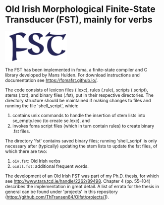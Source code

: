 Old Irish Morphological Finite-State Transducer (FST), mainly for verbs
====

<img src="https://raw.githubusercontent.com/ThFransen84/OIfst/master/logo.png" alt="FST logo" width="200" height="100">

The FST has been implemented in foma, a finite-state compiler and C library developed by Mans Hulden. For download instructions and documentation see https://fomafst.github.io/.

The code consists of lexicon files (.lexc), rules (.rule), scripts (.script), stems (.txt), and binary files (.fst), put in their respective directories. The directory structure should be maintained if making changes to files and running the file 'shell_script', which:
1. contains unix commands to handle the insertion of stem lists into se_empty.lexc (to create se.lexc), and 
2. invokes foma script files (which in turn contain rules) to create binary .fst files. 

The directory 'fst' contains saved binary files; running 'shell_script' is only necessary after (typically) updating the stem lists to update the fst files, of which there are two:
1. `oiv.fst`: Old Irish verbs
2. `oiAll.fst`: additional frequent words.

The development of an Old Irish FST was part of my Ph.D. thesis, for which see http://www.tara.tcd.ie/handle/2262/89498. Chapter 4 (pp. 55–104) describes the implementation in great detail. A list of errata for the thesis in general can be found under 'projects' in this repository (https://github.com/ThFransen84/OIfst/projects/1).
